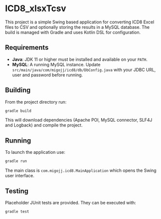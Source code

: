 # ICD8_xlsxTcsv

This project is a simple Swing based application for converting ICD8 Excel files to CSV and optionally storing the results in a MySQL database.  The build is managed with Gradle and uses Kotlin DSL for configuration.

## Requirements

- **Java**: JDK 11 or higher must be installed and available on your `PATH`.
- **MySQL**: A running MySQL instance.  Update `src/main/java/com/migojj/icd8/db/DbConfig.java` with your JDBC URL, user and password before running.

## Building

From the project directory run:

```bash
gradle build
```

This will download dependencies (Apache POI, MySQL connector, SLF4J and Logback) and compile the project.

## Running

To launch the application use:

```bash
gradle run
```

The main class is `com.migojj.icd8.MainApplication` which opens the Swing user interface.

## Testing

Placeholder JUnit tests are provided.  They can be executed with:

```bash
gradle test
```


